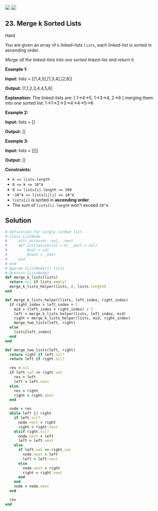 [![](https://img.shields.io/github/stars/javadev/LeetCode-in-All?label=Stars&style=flat-square)](https://github.com/javadev/LeetCode-in-All)
[![](https://img.shields.io/github/forks/javadev/LeetCode-in-All?label=Fork%20me%20on%20GitHub%20&style=flat-square)](https://github.com/javadev/LeetCode-in-All/fork)

## 23\. Merge k Sorted Lists

Hard

You are given an array of `k` linked-lists `lists`, each linked-list is sorted in ascending order.

_Merge all the linked-lists into one sorted linked-list and return it._

**Example 1:**

**Input:** lists = \[\[1,4,5],[1,3,4],[2,6]]

**Output:** [1,1,2,3,4,4,5,6]

**Explanation:** The linked-lists are: [ 1->4->5, 1->3->4, 2->6 ] merging them into one sorted list: 1->1->2->3->4->4->5->6 

**Example 2:**

**Input:** lists = []

**Output:** [] 

**Example 3:**

**Input:** lists = \[\[]]

**Output:** [] 

**Constraints:**

*   `k == lists.length`
*   `0 <= k <= 10^4`
*   `0 <= lists[i].length <= 500`
*   `-10^4 <= lists[i][j] <= 10^4`
*   `lists[i]` is sorted in **ascending order**.
*   The sum of `lists[i].length` won't exceed `10^4`.

## Solution

```ruby
# Definition for singly-linked list.
# class ListNode
#     attr_accessor :val, :next
#     def initialize(val = 0, _next = nil)
#         @val = val
#         @next = _next
#     end
# end
# @param {ListNode[]} lists
# @return {ListNode}
def merge_k_lists(lists)
  return nil if lists.empty?
  merge_k_lists_helper(lists, 0, lists.length)
end

def merge_k_lists_helper(lists, left_index, right_index)
  if right_index > left_index + 1
    mid = (left_index + right_index) / 2
    left = merge_k_lists_helper(lists, left_index, mid)
    right = merge_k_lists_helper(lists, mid, right_index)
    merge_two_lists(left, right)
  else
    lists[left_index]
  end
end

def merge_two_lists(left, right)
  return right if left.nil?
  return left if right.nil?

  res = nil
  if left.val <= right.val
    res = left
    left = left.next
  else
    res = right
    right = right.next
  end

  node = res
  while left || right
    if left.nil?
      node.next = right
      right = right.next
    elsif right.nil?
      node.next = left
      left = left.next
    else
      if left.val <= right.val
        node.next = left
        left = left.next
      else
        node.next = right
        right = right.next
      end
    end
    node = node.next
  end

  res
end
```
